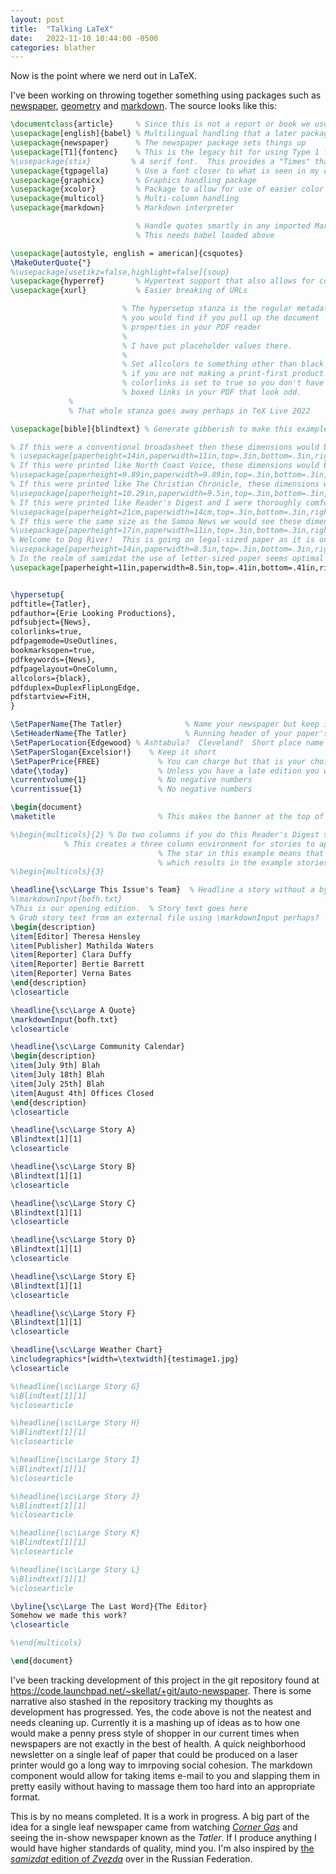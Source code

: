 ```yaml
---
layout: post
title:  "Talking LaTeX"
date:   2022-11-10 10:44:00 -0500
categories: blather
---
```

Now is the point where we nerd out in LaTeX.

I've been working on throwing together something using packages such as [newspaper](https://ctan.org/pkg/newspaper), [geometry](https://ctan.org/pkg/geometry) and [markdown](https://ctan.org/pkg/markdown).  The source looks like this:

```latex
\documentclass{article}     % Since this is not a report or book we use the article class
\usepackage[english]{babel} % Multilingual handling that a later package hooks into
\usepackage{newspaper}      % The newspaper package sets things up
\usepackage[T1]{fontenc}    % This is the legacy bit for using Type 1 fonts.
%\usepackage{stix}         % A serif font.  This provides a "Times" that mirrors what New York Times uses.
\usepackage{tgpagella}      % Use a font closer to what is seen in my copy of Common English Bible
\usepackage{graphicx}       % Graphics handling package
\usepackage{xcolor}         % Package to allow for use of easier color names 
\usepackage{multicol}       % Multi-column handling
\usepackage{markdown}       % Markdown interpreter 

                            % Handle quotes smartly in any imported Markdown text
                            % This needs babel loaded above

\usepackage[autostyle, english = american]{csquotes}
\MakeOuterQuote{"}
%\usepackage[usetikz=false,highlight=false]{soup}
\usepackage{hyperref}       % Hypertext support that also allows for control of some PDF metadata
\usepackage{xurl}           % Easier breaking of URLs

                         % The hypersetup stanza is the regular metadata
                         % you would find if you pull up the document 
                         % properties in your PDF reader
                         %
                         % I have put placeholder values there.
                         %
                         % Set allcolors to something other than black
                         % if you are not making a print-first product.
                         % colorlinks is set to true so you don't have
                         % boxed links in your PDF that look odd.
			 % 
			 % That whole stanza goes away perhaps in TeX Live 2022 

\usepackage[bible]{blindtext} % Generate gibberish to make this example look okay

% If this were a conventional broadasheet then these dimensions would be used:
% \usepackage[paperheight=14in,paperwidth=11in,top=.3in,bottom=.3in,right=.3in,left=.3in]{geometry}
% If this were printed like North Coast Voice, these dimensions would be used:
%\usepackage[paperheight=9.89in,paperwidth=9.89in,top=.3in,bottom=.3in,right=.3in,left=.3in]{geometry}
% If this were printed like The Christian Chronicle, these dimensions would be used:
%\usepackage[paperheight=10.29in,paperwidth=9.5in,top=.3in,bottom=.3in,right=.3in,left=.3in]{geometry}
% If this were printed like Reader's Digest and I were thoroughly comfortable mixing metric and imperial:
%\usepackage[paperheight=21cm,paperwidth=14cm,top=.3in,bottom=.3in,right=.3in,left=.3in]{geometry}
% If this were the same size as the Samoa News we would see these dimensions
%\usepackage[paperheight=17in,paperwidth=11in,top=.3in,bottom=.3in,right=.3in,left=.3in]{geometry}
% Welcome to Dog River!  This is going on legal-sized paper as it is only a single leaf.
%\usepackage[paperheight=14in,paperwidth=8.5in,top=.3in,bottom=.3in,right=.3in,left=.3in]{geometry}
% In the realm of samizdat the use of letter-sized paper seems optimal too especially if it is cardstock
\usepackage[paperheight=11in,paperwidth=8.5in,top=.41in,bottom=.41in,right=.41in,left=.41in]{geometry}


\hypersetup{
pdftitle={Tatler},
pdfauthor={Erie Looking Productions},
pdfsubject={News},
colorlinks=true,
pdfpagemode=UseOutlines,
bookmarksopen=true,
pdfkeywords={News},
pdfpagelayout=OneColumn,
allcolors={black},               
pdfduplex=DuplexFlipLongEdge,
pdfstartview=FitH,
}

\SetPaperName{The Tatler}              % Name your newspaper but keep it short
\SetHeaderName{The Tatler}             % Running header of your paper's name
\SetPaperLocation{Edgewood} % Ashtabula?  Cleveland?  Short place name here
\SetPaperSlogan{Excelsior!}    % Keep it short
\SetPaperPrice{FREE}             % You can charge but that is your choice
\date{\today}                    % Unless you have a late edition you will have a different date
\currentvolume{1}                % No negative numbers
\currentissue{1}                 % No negative numbers

\begin{document}
\maketitle                       % This makes the banner at the top of the front page

%\begin{multicols}{2} % Do two columns if you do this Reader's Digest sized
            % This creates a three column environment for stories to appear.
                                 % The star in this example means that the columns do not balance
                                 % which results in the example stories appearing in one column.
%\begin{multicols}{3}

\headline{\sc\Large This Issue's Team}  % Headline a story without a byline
%\markdownInput{bofh.txt}
%This is our opening edition.  % Story text goes here 
% Grab story text from an external file using \markdownInput perhaps?
\begin{description}
\item[Editor] Theresa Hensley
\item[Publisher] Mathilda Waters
\item[Reporter] Clara Duffy
\item[Reporter] Bertie Barrett
\item[Reporter] Verna Bates
\end{description}   
\closearticle

\headline{\sc\Large A Quote}
\markdownInput{bofh.txt}
\closearticle

\headline{\sc\Large Community Calendar}
\begin{description}
\item[July 9th] Blah
\item[July 18th] Blah
\item[July 25th] Blah
\item[August 4th] Offices Closed  
\end{description}
\closearticle

\headline{\sc\Large Story A}
\Blindtext[1][1]
\closearticle

\headline{\sc\Large Story B}
\Blindtext[1][1]
\closearticle

\headline{\sc\Large Story C}
\Blindtext[1][1]
\closearticle

\headline{\sc\Large Story D}
\Blindtext[1][1]
\closearticle

\headline{\sc\Large Story E}
\Blindtext[1][1]
\closearticle

\headline{\sc\Large Story F}
\Blindtext[1][1]
\closearticle

\headline{\sc\Large Weather Chart}
\includegraphics*[width=\textwidth]{testimage1.jpg}
\closearticle

%\headline{\sc\Large Story G}
%\Blindtext[1][1]
%\closearticle

%\headline{\sc\Large Story H}
%\Blindtext[1][1]
%\closearticle

%\headline{\sc\Large Story I}
%\Blindtext[1][1]
%\closearticle

%\headline{\sc\Large Story J}
%\Blindtext[1][1]
%\closearticle

%\headline{\sc\Large Story K}
%\Blindtext[1][1]
%\closearticle

%\headline{\sc\Large Story L}
%\Blindtext[1][1]
%\closearticle

\byline{\sc\Large The Last Word}{The Editor}
Somehow we made this work?
\closearticle

%\end{multicols}

\end{document}
```

I've been tracking development of this project in the git repository found at <https://code.launchpad.net/~skellat/+git/auto-newspaper>.  There is some narrative also stashed in the repository tracking my thoughts as development has progressed.  Yes, the code above is not the neatest and needs cleaning up.  Currently it is a mashing up of ideas as to how one would make a penny press style of shopper in our current times when newspapers are not exactly in the best of health.  A quick neighborhood newsletter on a single leaf of paper that could be produced on a laser printer would go a long way to imrpoving social cohesion.  The markdown component would allow for taking items e-mail to you and slapping them in pretty easily without having to massage them too hard into an appropriate format.

This is by no means completed.  It is a work in progress.  A big part of the idea for a single leaf newspaper came from watching [*Corner Gas*](https://en.wikipedia.org/w/index.php?title=Corner_Gas&oldid=1118823207) and seeing the in-show newspaper known as the *Tatler*.  If I produce anything I would have higher standards of quality, mind you.  I'm also inspired by [the *samizdat* edition of *Zvezda*](https://web.archive.org/web/20220521012308/https://www.rferl.org/a/russia-press-freedom-day-samizdat-perm-zvezda/31832108.html) over in the Russian Federation.
